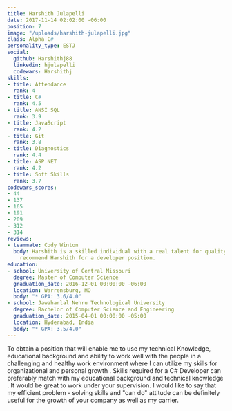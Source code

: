 ```yaml
---
title: Harshith Julapelli
date: 2017-11-14 02:02:00 -06:00
position: 7
image: "/uploads/harshith-julapelli.jpg"
class: Alpha C#
personality_type: ESTJ
social:
  github: Harshithj88
  linkedin: hjulapelli
  codewars: Harshithj
skills:
- title: Attendance
  rank: 4
- title: C#
  rank: 4.5
- title: ANSI SQL
  rank: 3.9
- title: JavaScript
  rank: 4.2
- title: Git
  rank: 3.8
- title: Diagnostics
  rank: 4.4
- title: ASP.NET
  rank: 4.2
- title: Soft Skills
  rank: 3.7
codewars_scores:
- 44
- 137
- 165
- 191
- 209
- 312
- 314
reviews:
- teammate: Cody Winton
  body: Harshith is a skilled individual with a real talent for quality. I'd highly
    recommend Harshith for a developer position.
education:
- school: University of Central Missouri
  degree: Master of Computer Science
  graduation_date: 2016-12-01 00:00:00 -06:00
  location: Warrensburg, MO
  body: "* GPA: 3.6/4.0"
- school: Jawaharlal Nehru Technological University
  degree: Bachelor of Computer Science and Engineering
  graduation_date: 2015-04-01 00:00:00 -05:00
  location: Hyderabad, India
  body: "* GPA: 3.5/4.0"
---
```


To obtain a position that will enable me to use my technical Knowledge, educational background and ability to work well with the people in a challenging and healthy work environment where I can utilize my skills for organizational and personal growth . Skills required for a C# Developer can preferably match with my educational background and technical knowledge . It would be great to work under your supervision. I would like to say that my efficient problem - solving skills and "can do" attitude can be definitely useful for the growth of your company as well as my carrier.